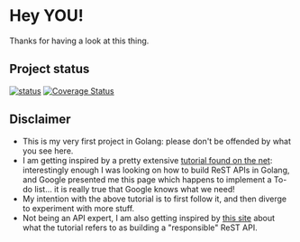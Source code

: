 # Hey YOU!

Thanks for having a look at this thing.

## Project status
[![status](https://travis-ci.org/peppelan/ToDoList.svg?branch=master)](https://travis-ci.org/peppelan/ToDoList) [![Coverage Status](https://coveralls.io/repos/github/peppelan/ToDoList/badge.svg?branch=master)](https://coveralls.io/github/peppelan/ToDoList?branch=master)

## Disclaimer
- This is my very first project in Golang: please don't be offended by what you see here.
- I am getting inspired by a pretty extensive [tutorial found on the net](https://thenewstack.io/make-a-restful-json-api-go/): interestingly enough I was looking on how to build ReST APIs in Golang, and Google presented me this page which happens to implement a To-do list... it is really true that Google knows what we need!
- My intention with the above tutorial is to first follow it, and then diverge to experiment with more stuff.
- Not being an API expert, I am also getting inspired by [this site](http://www.restapitutorial.com/lessons/httpmethods.html) about what the tutorial refers to as building a "responsible" ReST API.
